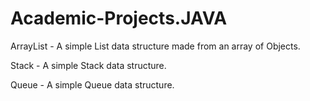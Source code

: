 # Academic-Projects.JAVA

ArrayList - A simple List data structure made from an array of Objects.

Stack - A simple Stack data structure.

Queue - A simple Queue data structure.
